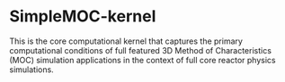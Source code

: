 SimpleMOC-kernel
================

This is the core computational kernel that captures the primary computational conditions of full featured 3D Method of Characteristics (MOC) simulation applications in the context of full core reactor physics simulations.

